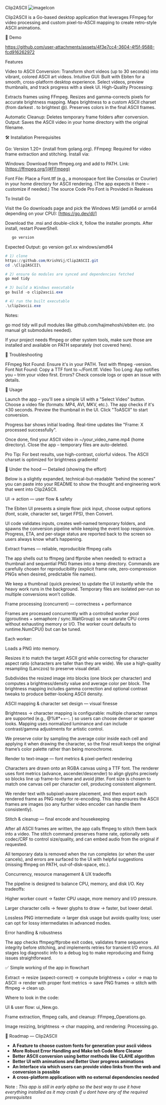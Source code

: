 Clip2ASCII 
![imageIcon](https://github.com/user-attachments/assets/6839b57b-2109-4ffc-acda-62b8593222b8)

Clip2ASCII is a Go-based desktop application that leverages FFmpeg for video processing and custom pixel-to-ASCII mapping to create retro-style ASCII animations.

📸 Demo

https://github.com/user-attachments/assets/4f3e7cc4-3604-4f5f-9588-fcd916262972

Features

Video to ASCII Conversion: Transform short videos (up to 30 seconds) into vibrant, colored ASCII art videos.
Intuitive GUI: Built with Ebiten for a smooth, cross-platform desktop experience. Select videos, preview thumbnails, and track progress with a sleek UI.
High-Quality Processing:

Extracts frames using FFmpeg.
Resizes and gamma-corrects pixels for accurate brightness mapping.
Maps brightness to a custom ASCII charset (from darkest . to brightest @).
Preserves colors in the final ASCII frames.


Automatic Cleanup: Deletes temporary frame folders after conversion.
Output: Saves the ASCII video in your home directory with the original filename.

🛠️ Installation
Prerequisites

Go: Version 1.20+ (install from golang.org).
FFmpeg: Required for video frame extraction and stitching. Install via:

Windows: Download from ffmpeg.org and add to PATH.
Link: [https://ffmpeg.org/](#FFmpeg)

Font File: Place a Font.ttf (e.g., a monospace font like Consolas or Courier) in your home directory for ASCII rendering. (The app expects it there – customize if needed.)
The source Code Pro Font is Provided in Realeses

To Install Go

Visit the Go downloads page and pick the Windows MSI (amd64 or arm64 depending on your CPU): [https://go.dev/dl/]

Download the .msi and double-click it, follow the installer prompts. After install, restart PowerShell. 

```powershell
   go version
```
Expected Output: go version go1.xx windows/amd64

```powershell
# 1) clone
https://github.com/KrishVij/Clip2ASCII.git
cd .\Clip2ASCII\

# 2) ensure Go modules are synced and dependencies fetched
go mod tidy

# 3) build a Windows executable
go build -o clip2ascii.exe

# 4) run the built executable
.\clip2ascii.exe
```
Notes:

go mod tidy will pull modules like github.com/hajimehoshi/ebiten etc. (no manual git submodules needed).

If your project needs ffmpeg or other system tools, make sure those are installed and available on PATH separately (not covered here).

🐛 Troubleshooting

FFmpeg Not Found: Ensure it's in your PATH. Test with ffmpeg -version.
Font Not Found: Copy a TTF font to ~/Font.ttf.
Video Too Long: App notifies you – trim your video first.
Errors? Check console logs or open an issue with details.

🚀 Usage

Launch the app – you'll see a simple UI with a "Select Video" button.
Choose a video file (formats: MP4, AVI, MKV, etc.). The app checks if it's ≤30 seconds.
Preview the thumbnail in the UI.
Click "ToASCII" to start conversion.

Progress bar shows initial loading.
Real-time updates like "Frame: X processed successfully".


Once done, find your ASCII video in ~/your_video_name.mp4 (home directory).
Close the app – temporary files are auto-deleted.

Pro Tip: For best results, use high-contrast, colorful videos. The ASCII charset is optimized for brightness gradients!

🔧 Under the hood — Detailed (showing the effort)

Below is a slightly expanded, technical-but-readable “behind the scenes” you can paste into your README to show the thought and engineering work that went into Clip2ASCII.

 UI → action — user flow & safety

The Ebiten UI presents a simple flow: pick input, choose output options (font, scale, character set, target FPS), then Convert.

UI code validates inputs, creates well-named temporary folders, and spawns the conversion pipeline while keeping the event loop responsive. Progress, ETA, and per-stage status are reported back to the screen so users always know what’s happening. 

 Extract frames — reliable, reproducible ffmpeg calls

The app shells out to ffmpeg (and ffprobe when needed) to extract a thumbnail and sequential PNG frames into a temp directory. Commands are carefully chosen for reproducibility (explicit frame rate, zero-compression PNGs when desired, predictable file names). 

We keep a thumbnail (quick preview) to update the UI instantly while the heavy work runs in the background. Temporary files are isolated per-run so multiple conversions won’t collide. 

Frame processing (concurrent) — correctness + performance

Frames are processed concurrently with a controlled worker pool (goroutines + semaphore / sync.WaitGroup) so we saturate CPU cores without exhausting memory or I/O. The worker count defaults to runtime.NumCPU() but can be tuned. 

Each worker:

Loads a PNG into memory.

Resizes it to match the target ASCII grid while correcting for character aspect ratio (characters are taller than they are wide). We use a high-quality resampling (Lanczos) to preserve visual detail. 

Subdivides the resized image into blocks (one block per character) and computes a brightness/density value and average color per block. The brightness mapping includes gamma correction and optional contrast tweaks to produce better-looking ASCII density. 

ASCII mapping & character set design — visual finesse

Brightness → character mapping is configurable: multiple character ramps are supported (e.g., @%#*+=-:. ) so users can choose denser or sparser looks. Mapping uses normalized luminance and can include contrast/gamma adjustments for artistic control. 

We preserve color by sampling the average color inside each cell and applying it when drawing the character, so the final result keeps the original frame’s color palette rather than being monochrome. 

Render to text-image — font metrics & pixel-perfect rendering

Characters are drawn onto an RGBA canvas using a TTF font. The renderer uses font metrics (advance, ascender/descender) to align glyphs precisely so blocks line up frame-to-frame and avoid jitter. Font size is chosen to match one canvas cell per character cell, producing consistent alignment. 

We render text with subpixel-aware placement, and then export each rendered frame as PNG ready for re-encoding. This step ensures the ASCII frames are images (so any further video encoder can handle them consistently). 

Stitch & cleanup — final encode and housekeeping

After all ASCII frames are written, the app calls ffmpeg to stitch them back into a video. The stitch command preserves frame rate, optionally sets codec/CRF to control size/quality, and can embed audio from the original if requested. 

All temporary data is removed when the run completes (or when the user cancels), and errors are surfaced to the UI with helpful suggestions (missing ffmpeg on PATH, out-of-disk-space, etc.). 

Concurrency, resource management & UX tradeoffs

The pipeline is designed to balance CPU, memory, and disk I/O. Key tradeoffs:

Higher worker count → faster CPU usage, more memory and I/O pressure.

Larger character cells → fewer glyphs to draw → faster, but lower detail.

Lossless PNG intermediate → larger disk usage but avoids quality loss; user can opt for lossy intermediates in advanced modes.

Error handling & robustness

The app checks ffmpeg/ffprobe exit codes, validates frame sequence integrity before stitching, and implements retries for transient I/O errors. All stages log diagnostic info to a debug log to make reproducing and fixing issues straightforward.

✅ Simple working of the app in flowchart

Extract → resize (aspect-correct) → compute brightness + color → map to ASCII → render with proper font metrics → save PNG frames → stitch with ffmpeg → clean up.

Where to look in the code:

UI & user flow: ui_New.go. 

Frame extraction, ffmpeg calls, and cleanup: FFmpeg_Operations.go. 

Image resizing, brightness → char mapping, and rendering: Processing.go.

🧭 Roadmap — Clip2ASCII

*  **A Feature to choose custom fonts for generation your ascii videos**
*  **More Robust Error Handling and Make teh Code More Cleaner**
*  **Better ASCII conversion using bettor methods like CLAHE algorithm**
*  **Better UI with animations and Better User progress animations**
*  **An Interface via which users can provide video links from the web and conversion is possible**
*  **A cross-platform applicatioon with no external dependencies needed**

Note : _This app is still in early alpha so the best way to use it have everything installed as it may crash if u dont have any of the required prerequisites_







